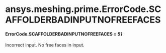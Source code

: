 # ansys.meshing.prime.ErrorCode.SCAFFOLDERBADINPUTNOFREEFACES



#### ErrorCode.SCAFFOLDERBADINPUTNOFREEFACES *= 51*

Incorrect input. No free faces in input.

<!-- !! processed by numpydoc !! -->
